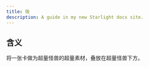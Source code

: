 ```yaml
---
title: 吸
description: A guide in my new Starlight docs site.
---
```


## 含义

将一张卡做为超量怪兽的超量素材，叠放在超量怪兽下方。
